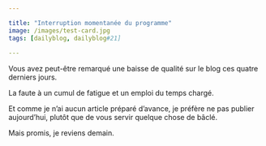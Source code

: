 ```yaml
---

title: "Interruption momentanée du programme"
image: /images/test-card.jpg
tags: [dailyblog, dailyblog#21]
    
---
```


Vous avez peut-être remarqué une baisse de qualité sur le blog ces quatre derniers jours.

La faute à un cumul de fatigue et un emploi du temps chargé.

Et comme je n’ai aucun article préparé d’avance, je préfère ne pas publier aujourd’hui, plutôt que de vous servir quelque chose de bâclé.

Mais promis, je reviens demain.